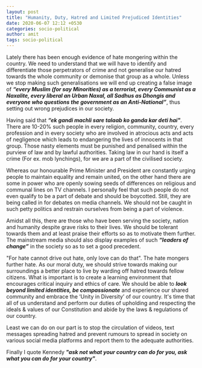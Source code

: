 ```yaml
---
layout: post
title: "Humanity, Duty, Hatred and Limited Prejudiced Identities"
date: 2020-06-07 12:12 +0530
categories: socio-political
author: amit
tags: socio-political
---
```


Lately there has been enough evidence of hate mongering within the country. We need to understand that we will have to identify and differentiate those perpetrators of crime and not generalise our hatred towards the whole community or demonise that group as a whole. Unless we stop making such generalisations we will end up creating a false image of ***“every Muslim (for say Minorities) as a terrorist, every Communist as a Naxalite, every liberal an Urban Naxal, all Sadhus as Dhongis and everyone who questions the government as an Anti-National”***, thus setting out wrong prejudices in our society. 

Having said that ***“ek gandi machli sare talaab ko ganda kar deti hai"***. There are 10-20% such people in every religion, community, country, every profession and in every society who are involved in atrocious acts and acts of negligence which leads to endangering the lives of innocents in that group. Those nasty elements must be punished and penalised within the purview of law and by lawful authorities. Taking law in our hand is itself a crime (For ex. mob lynchings), for we are a part of the civilised society. 

Whereas our honourable Prime Minister and President are constantly urging people to maintain equality and remain united, on the other hand there are some in power who are openly sowing seeds of differences on religious and communal lines on TV channels. I personally feel that such people do not even qualify to be a part of debate and should be boycotted. Still, they are being called in for debates on media channels. We should not be caught in such petty politics and restrain ourselves from being a part of violence. 

Amidst all this, there are those who have been serving the society, nation and humanity despite grave risks to their lives. We should be tolerant towards them and at least praise their efforts so as to motivate them further. The mainstream media should also display examples of such ***“leaders of change”*** in the society so as to set a good precedent. 

"For hate cannot drive out hate, only love can do that". The hate mongers further hate. As our moral duty, we should strive towards making our surroundings a better place to live by warding off hatred towards fellow citizens. What is important is to create a learning environment that encourages critical inquiry and ethics of care. We should be able to ***look beyond limited identities, be compassionate*** and experience our shared community and embrace the ‘Unity in Diversity’ of our country. It's time that all of us understand and perform our duties of upholding and respecting the ideals & values of our Constitution and abide by the laws & regulations of our country. 

Least we can do on our part is to stop the circulation of videos, text messages spreading hatred and prevent rumours to spread in society on various social media platforms and report them to the adequate authorities. 

Finally I quote Kennedy ***"ask not what your country can do for you, ask what you can do for your country"***.




